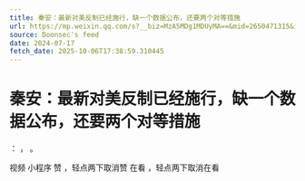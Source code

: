 ```yaml
---
title: 秦安：最新对美反制已经施行，缺一个数据公布，还要两个对等措施
url: https://mp.weixin.qq.com/s?__biz=MzA5MDg1MDUyMA==&mid=2650471315&idx=1&sn=c4819addbde95c97883866f26cff9cfd
source: Doonsec's feed
date: 2024-07-17
fetch_date: 2025-10-06T17:38:59.310445
---
```


# 秦安：最新对美反制已经施行，缺一个数据公布，还要两个对等措施

：
，
。

视频
小程序
赞
，轻点两下取消赞
在看
，轻点两下取消在看